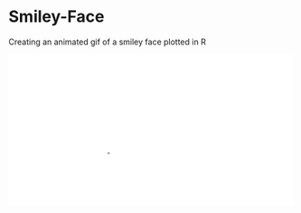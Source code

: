 # Smiley-Face
Creating an animated gif of a smiley face plotted in R

![alt-text](gifs/smiley3.gif)

